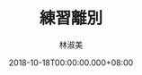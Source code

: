 ---
issue: 297
title: 練習離別
author: 林淑美
date: 2018-10-18T00:00:00.000+08:00
topic: 生活
difficulty: 2
wikidata: Q98095725
wikidata_link: https://www.wikidata.org/wiki/Q98095725
---